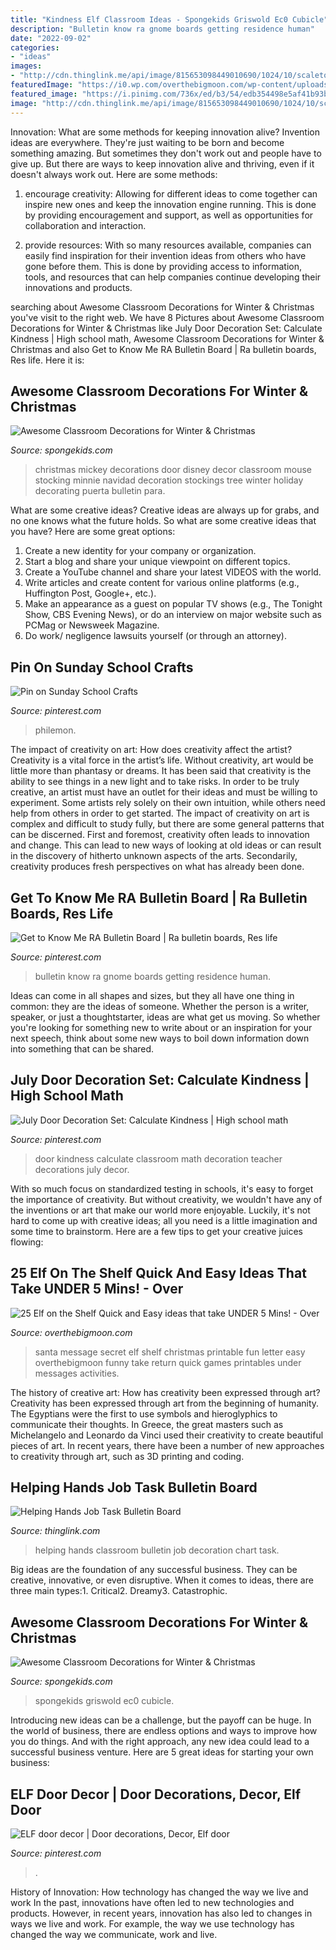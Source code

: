 ```yaml
---
title: "Kindness Elf Classroom Ideas - Spongekids Griswold Ec0 Cubicle"
description: "Bulletin know ra gnome boards getting residence human"
date: "2022-09-02"
categories:
- "ideas"
images:
- "http://cdn.thinglink.me/api/image/815653098449010690/1024/10/scaletowidth/0/0/1/1/false/true?wait=true"
featuredImage: "https://i0.wp.com/overthebigmoon.com/wp-content/uploads/2018/11/secret-message-santa-printable.jpg?resize=600%2C900&amp;ssl=1"
featured_image: "https://i.pinimg.com/736x/ed/b3/54/edb354498e5af41b93b9b0ab7c82b95d.jpg"
image: "http://cdn.thinglink.me/api/image/815653098449010690/1024/10/scaletowidth/0/0/1/1/false/true?wait=true"
---
```



Innovation: What are some methods for keeping innovation alive?
Invention ideas are everywhere. They're just waiting to be born and become something amazing. But sometimes they don't work out and people have to give up. But there are ways to keep innovation alive and thriving, even if it doesn't always work out. Here are some methods:
1. encourage creativity: Allowing for different ideas to come together can inspire new ones and keep the innovation engine running. This is done by providing encouragement and support, as well as opportunities for collaboration and interaction.

2. provide resources: With so many resources available, companies can easily find inspiration for their invention ideas from others who have gone before them. This is done by providing access to information, tools, and resources that can help companies continue developing their innovations and products.


	

		
searching about Awesome Classroom Decorations for Winter &amp; Christmas you've visit to the right web. We have 8 Pictures about Awesome Classroom Decorations for Winter &amp; Christmas like July Door Decoration Set: Calculate Kindness | High school math, Awesome Classroom Decorations for Winter &amp; Christmas and also Get to Know Me RA Bulletin Board | Ra bulletin boards, Res life. Here it is:
		
    
## Awesome Classroom Decorations For Winter &amp; Christmas

<img loading=lazy src="http://spongekids.com/wp-content/uploads/2016/11/christmas-bulletin-board/17-christmas-bulletin-board-ideas.jpg" onerror="this.onerror=null;this.src='https://tse4.mm.bing.net/th?id=OIP.fglqwP9Tj60vEkuAm1R04gHaNI&amp;pid=15.1';" alt="Awesome Classroom Decorations for Winter &amp; Christmas">

_Source: spongekids.com_

>christmas mickey decorations door disney decor classroom mouse stocking minnie navidad decoration stockings tree winter holiday decorating puerta bulletin para. 

	

What are some creative ideas?
Creative ideas are always up for grabs, and no one knows what the future holds. So what are some creative ideas that you have? Here are some great options: 
1. Create a new identity for your company or organization.
2. Start a blog and share your unique viewpoint on different topics.
3. Create a YouTube channel and share your latest VIDEOS with the world. 
4. Write articles and create content for various online platforms (e.g., Huffington Post, Google+, etc.). 
5. Make an appearance as a guest on popular TV shows (e.g., The Tonight Show, CBS Evening News), or do an interview on major website such as PCMag or Newsweek Magazine. 
6. Do work/ negligence lawsuits yourself (or through an attorney).

    
## Pin On Sunday School Crafts

<img loading=lazy src="https://i.pinimg.com/736x/6b/b8/94/6bb894f474a3714cc0fe7216afbdef2a.jpg" onerror="this.onerror=null;this.src='https://tse4.mm.bing.net/th?id=OIP.mY7LZTjnHVBhaEiUXBn-BAHaJ3&amp;pid=15.1';" alt="Pin on Sunday School Crafts">

_Source: pinterest.com_

>philemon. 

	

The impact of creativity on art: How does creativity affect the artist?
Creativity is a vital force in the artist’s life. Without creativity, art would be little more than phantasy or dreams. It has been said that creativity is the ability to see things in a new light and to take risks. In order to be truly creative, an artist must have an outlet for their ideas and must be willing to experiment. Some artists rely solely on their own intuition, while others need help from others in order to get started. The impact of creativity on art is complex and difficult to study fully, but there are some general patterns that can be discerned. First and foremost, creativity often leads to innovation and change. This can lead to new ways of looking at old ideas or can result in the discovery of hitherto unknown aspects of the arts. Secondarily, creativity produces fresh perspectives on what has already been done.

    
## Get To Know Me RA Bulletin Board | Ra Bulletin Boards, Res Life

<img loading=lazy src="https://i.pinimg.com/736x/fb/fc/fb/fbfcfb6d8a9b6800d83daab1cbcd0d6b.jpg" onerror="this.onerror=null;this.src='https://tse2.mm.bing.net/th?id=OIP.-Nm8nO4CoyEZX2F8Upc-JQHaFj&amp;pid=15.1';" alt="Get to Know Me RA Bulletin Board | Ra bulletin boards, Res life">

_Source: pinterest.com_

>bulletin know ra gnome boards getting residence human. 

	

Ideas can come in all shapes and sizes, but they all have one thing in common: they are the ideas of someone. Whether the person is a writer, speaker, or just a thoughtstarter, ideas are what get us moving. So whether you're looking for something new to write about or an inspiration for your next speech, think about some new ways to boil down information down into something that can be shared.

    
## July Door Decoration Set: Calculate Kindness | High School Math

<img loading=lazy src="https://i.pinimg.com/736x/ed/b3/54/edb354498e5af41b93b9b0ab7c82b95d.jpg" onerror="this.onerror=null;this.src='https://tse4.mm.bing.net/th?id=OIP.kYVtcf6LklCQRkDG-L6mdgHaHa&amp;pid=15.1';" alt="July Door Decoration Set: Calculate Kindness | High school math">

_Source: pinterest.com_

>door kindness calculate classroom math decoration teacher decorations july decor. 

	

With so much focus on standardized testing in schools, it's easy to forget the importance of creativity. But without creativity, we wouldn't have any of the inventions or art that make our world more enjoyable. Luckily, it's not hard to come up with creative ideas; all you need is a little imagination and some time to brainstorm. Here are a few tips to get your creative juices flowing:

    
## 25 Elf On The Shelf Quick And Easy Ideas That Take UNDER 5 Mins! - Over

<img loading=lazy src="https://i0.wp.com/overthebigmoon.com/wp-content/uploads/2018/11/secret-message-santa-printable.jpg?resize=600%2C900&amp;ssl=1" onerror="this.onerror=null;this.src='https://tse2.mm.bing.net/th?id=OIP.pYNi-e_Q_sL5SItT-uMMNgHaLH&amp;pid=15.1';" alt="25 Elf on the Shelf Quick and Easy ideas that take UNDER 5 Mins! - Over">

_Source: overthebigmoon.com_

>santa message secret elf shelf christmas printable fun letter easy overthebigmoon funny take return quick games printables under messages activities. 

	

The history of creative art: How has creativity been expressed through art?
Creativity has been expressed through art from the beginning of humanity. The Egyptians were the first to use symbols and hieroglyphics to communicate their thoughts. In Greece, the great masters such as Michelangelo and Leonardo da Vinci used their creativity to create beautiful pieces of art. In recent years, there have been a number of new approaches to creativity through art, such as 3D printing and coding.

    
## Helping Hands Job Task Bulletin Board

<img loading=lazy src="http://cdn.thinglink.me/api/image/815653098449010690/1024/10/scaletowidth/0/0/1/1/false/true?wait=true" onerror="this.onerror=null;this.src='https://tse1.mm.bing.net/th?id=OIP.j63sj9Ld66m8PDK4YJv1CgHaET&amp;pid=15.1';" alt="Helping Hands Job Task Bulletin Board">

_Source: thinglink.com_

>helping hands classroom bulletin job decoration chart task. 

	

Big ideas are the foundation of any successful business. They can be creative, innovative, or even disruptive. When it comes to ideas, there are three main types:1. Critical2. Dreamy3. Catastrophic.

    
## Awesome Classroom Decorations For Winter &amp; Christmas

<img loading=lazy src="https://spongekids.com/wp-content/uploads/2016/11/christmas-bulletin-board/13-christmas-bulletin-board-ideas.jpg" onerror="this.onerror=null;this.src='https://tse3.mm.bing.net/th?id=OIP.OpdLSa9RhcKpaUqbiRDoSgHaLH&amp;pid=15.1';" alt="Awesome Classroom Decorations for Winter &amp; Christmas">

_Source: spongekids.com_

>spongekids griswold ec0 cubicle. 

	

Introducing new ideas can be a challenge, but the payoff can be huge. In the world of business, there are endless options and ways to improve how you do things. And with the right approach, any new idea could lead to a successful business venture. Here are 5 great ideas for starting your own business: 

    
## ELF Door Decor | Door Decorations, Decor, Elf Door

<img loading=lazy src="https://i.pinimg.com/736x/92/d9/60/92d960ae3861932f1813fc6c8872ad38.jpg" onerror="this.onerror=null;this.src='https://tse3.mm.bing.net/th?id=OIP.rqByvdL5eva1IzH-mYO4-gHaJ3&amp;pid=15.1';" alt="ELF door decor | Door decorations, Decor, Elf door">

_Source: pinterest.com_

>. 

	

History of Innovation: How technology has changed the way we live and work
In the past, innovations have often led to new technologies and products. However, in recent years, innovation has also led to changes in ways we live and work. For example, the way we use technology has changed the way we communicate, work and live.

